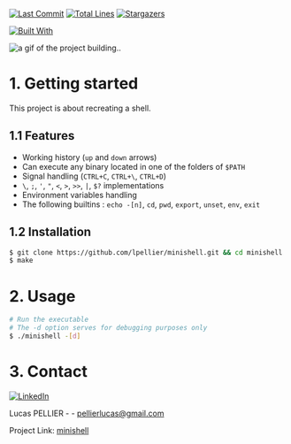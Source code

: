 [![Last Commit][last-commit]][project-url]
[![Total Lines][total-lines]][project-url]
[![Stargazers][stars-shield]][stars-url]

[![Built With][built-with-C++]][project-url]
 
<img class="banner-image" src="https://lpellier.fr/images/minishell.gif" alt="a gif of the project building.."/>

# 1. Getting started 
This project is about recreating a shell.

## 1.1 Features
* Working history (`up` and `down` arrows)
* Can execute any binary located in one of the folders of `$PATH`
* Signal handling (`CTRL+C`, `CTRL+\`, `CTRL+D`)
* `\`, `;`, `'`, `"`, `<`, `>`, `>>`, `|`, `$?` implementations
* Environment variables handling
* The following builtins : `echo -[n]`, `cd`, `pwd`, `export`, `unset`, `env`, `exit`

## 1.2 Installation 
```bash
$ git clone https://github.com/lpellier/minishell.git && cd minishell
$ make
```

# 2. Usage
```bash
# Run the executable
# The -d option serves for debugging purposes only
$ ./minishell -[d]
```
# 3. Contact
[![LinkedIn][linkedin-shield]][linkedin-url]

Lucas PELLIER - - pellierlucas@gmail.com

Project Link: [minishell](https://github.com/lpellier/minishell)

[built-with-C++]: https://img.shields.io/badge/built%20with-C++-green

[project-url]: https://github.com/lpellier/minishell

[total-lines]: https://img.shields.io/tokei/lines/github/lpellier/minishell
[last-commit]: https://img.shields.io/github/last-commit/lpellier/minishell?style=flat

[stars-shield]: https://img.shields.io/github/stars/lpellier/minishell.svg?style=flat
[stars-url]: https://github.com/lpellier/minishell/stargazers
[linkedin-shield]: https://img.shields.io/badge/-LinkedIn-black.svg?flat&logo=linkedin&colorB=555
[linkedin-url]: https://linkedin.com/in/linkedin_username
[product-screenshot]: images/screenshot.png
[React.js]: https://img.shields.io/badge/React-20232A?style=for-the-badge&logo=react&logoColor=61DAFB
[React-url]: https://reactjs.org/ 